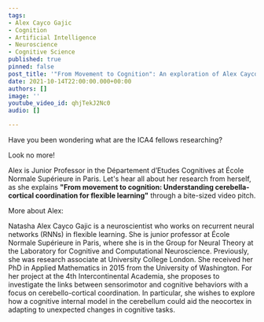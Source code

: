 ```yaml
---
tags:
- Alex Cayco Gajic
- Cognition
- Artificial Intelligence
- Neuroscience
- Cognitive Science
published: true
pinned: false
post_title: '"From Movement to Cognition": An exploration of Alex Cayco Gajic''s Research'
date: 2021-10-14T22:00:00.000+00:00
authors: []
image: ''
youtube_video_id: qhjTekJ2Nc0
audio: []

---
```

Have you been wondering what are the ICA4 fellows researching?

Look no more!

Alex is Junior Professor in the Département d’Etudes Cognitives at École Normale Supérieure in Paris. Let's hear all about her research from herself, as she explains **"From movement to cognition: Understanding cerebella-cortical coordination for flexible learning"** through a bite-sized video pitch.

More about Alex:

Natasha Alex Cayco Gajic is a neuroscientist who works on recurrent neural networks (RNNs) in flexible learning. She is junior professor at École Normale Supérieure in Paris, where she is in the Group for Neural Theory at the Laboratory for Cognitive and Computational Neuroscience. Previously, she was research associate at University College London. She received her PhD in Applied Mathematics in 2015 from the University of Washington. For her project at the 4th Intercontinental Academia, she proposes to investigate the links between sensorimotor and cognitive behaviors with a focus on cerebello-cortical coordination. In particular, she wishes to explore how a cognitive internal model in the cerebellum could aid the neocortex in adapting to unexpected changes in cognitive tasks.